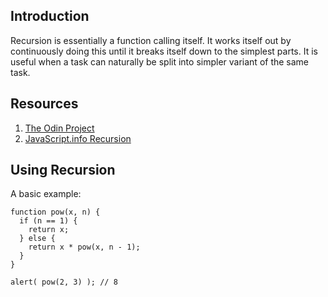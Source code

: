 ## Introduction

Recursion is essentially a function calling itself. It works itself out by continuously doing this until it breaks itself down to the simplest parts. It is useful when a task can naturally be split into simpler variant of the same task. 

## Resources

1. [The Odin Project](https://www.theodinproject.com/lessons/javascript-recursive-methods)
2. [JavaScript.info Recursion](https://javascript.info/recursion)

## Using Recursion

A basic example:

    function pow(x, n) {
      if (n == 1) {
        return x;
      } else {
        return x * pow(x, n - 1);
      }
    }

    alert( pow(2, 3) ); // 8

